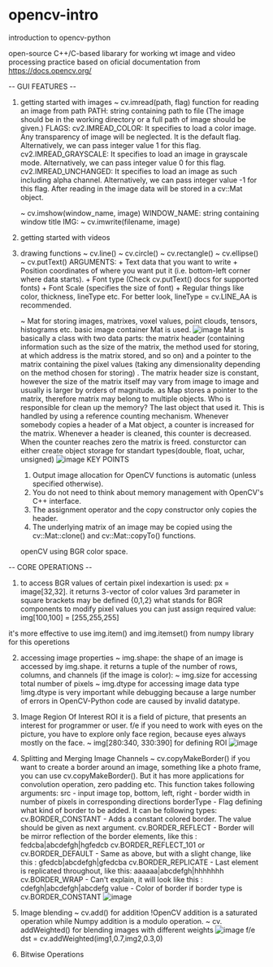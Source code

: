 # opencv-intro
introduction to opencv-python

open-source C++/C-based libarary for working wt image and video processing
practice based on oficial documentation from https://docs.opencv.org/

-- GUI FEATURES -- 
1. getting started with images
	~ cv.imread(path, flag)
	function for reading an image from path
	PATH: string containing path to file (The image should be in the working directory or a full path of image should be given.)
	FLAGS:	cv2.IMREAD_COLOR: It specifies to load a color image. Any transparency of image will be neglected. It is the default flag. Alternatively, we can pass integer value 1 for this flag.
		cv2.IMREAD_GRAYSCALE: It specifies to load an image in grayscale mode. Alternatively, we can pass integer value 0 for this flag.
		cv2.IMREAD_UNCHANGED: It specifies to load an image as such including alpha channel. Alternatively, we can pass integer value -1 for this flag.
	After reading in the image data will be stored in a cv::Mat object.
	
	~ cv.imshow(window_name, image)
	WINDOW_NAME: string containing window title
	IMG: 
	~ cv.imwrite(filename, image)
2. getting started with videos
3. drawing functions
	~ cv.line()
	~ cv.circle()
	~ cv.rectangle()
	~ cv.ellipse()
	~ cv.putText() 
	ARGUMENTS: + Text data that you want to write
		+ Position coordinates of where you want put it (i.e. bottom-left corner where data starts).
		+ Font type (Check cv.putText() docs for supported fonts)
		+ Font Scale (specifies the size of font)
		+ Regular things like color, thickness, lineType etc. For better look, lineType = cv.LINE_AA is recommended.
	
	~ Mat
	for storing images, matrixes, voxel values, point clouds, tensors, histograms etc. basic image container Mat is used.
	![image](https://user-images.githubusercontent.com/43139654/121488737-093e5480-c9dc-11eb-88d2-16d06f7bf7d7.png)
	Mat is basically a class with two data parts: the matrix header (containing information such as the size of the matrix, the method used for storing, at which address is the matrix stored, and so on) and a pointer to the matrix containing the pixel values (taking any dimensionality depending on the method chosen for storing) . The matrix header size is constant, however the size of the matrix itself may vary from image to image and usually is larger by orders of magnitude.
	as Map stores a pointer to the matrix, therefore matrix may belong to multiple objects. Who is responsible for clean up the memory? The last object that used it. This is handled by using a reference counting mechanism. Whenever somebody copies a header of a Mat object, a counter is increased for the matrix. Whenever a header is cleaned, this counter is decreased. When the counter reaches zero the matrix is freed.
	consturctor can either create object storage for standart types(double, float, uchar, unsigned)
	![image](https://user-images.githubusercontent.com/43139654/121351595-9f1ea480-c934-11eb-8593-8ec8140540bf.png)
	KEY POINTS
	1) Output image allocation for OpenCV functions is automatic (unless specified otherwise).
	2) You do not need to think about memory management with OpenCV's C++ interface.
	3) The assignment operator and the copy constructor only copies the header.
	4) The underlying matrix of an image may be copied using the cv::Mat::clone() and cv::Mat::copyTo() functions.
	
	openCV using BGR color space.
	
	
-- CORE OPERATIONS -- 
1. to access BGR values of certain pixel indexartion is used: px = image[32,32]. it returns 3-vector of color values
3rd parameter in square brackets may be defined {0,1,2} what stands for BGR components
to modify pixel values you can just assign required value: img[100,100] = [255,255,255]

it's more effective to use img.item() and img.itemset() from numpy library for this operetions

2. accessing image properties
	~ img.shape: the shape of an image is accessed by img.shape. it returns a tuple of the number of rows, columns, and channels (if the image is color):
	~ img.size for accessing total number of pixels
	~ img.dtype for accessing image data type
	!img.dtype is very important while debugging because a large number of errors in OpenCV-Python code are caused by invalid datatype.
	
3. Image Region Of Interest
	ROI it is a field of picture, that presents an interest for programmer or user.
	f/e if you need to work with eyes on the picture, you have to explore only face region, because eyes always mostly on the face.
	~ img[280:340, 330:390] for defining ROI 
	![image](https://user-images.githubusercontent.com/43139654/122920891-89fd3900-d36a-11eb-8ebd-3315dbaa4fbc.png)
4. Splitting and Merging Image Channels
	~ cv.copyMakeBorder()
	if you want to create a border around an image, something like a photo frame, you can use cv.copyMakeBorder(). But it has more applications for convolution operation, zero padding etc. This function takes following arguments:
	src - input image
	top, bottom, left, right - border width in number of pixels in corresponding directions
	borderType - Flag defining what kind of border to be added. It can be following types:
	cv.BORDER_CONSTANT - Adds a constant colored border. The value should be given as next argument.
	cv.BORDER_REFLECT - Border will be mirror reflection of the border elements, like this : fedcba|abcdefgh|hgfedcb
	cv.BORDER_REFLECT_101 or cv.BORDER_DEFAULT - Same as above, but with a slight change, like this : gfedcb|abcdefgh|gfedcba
	cv.BORDER_REPLICATE - Last element is replicated throughout, like this: aaaaaa|abcdefgh|hhhhhhh
	cv.BORDER_WRAP - Can't explain, it will look like this : cdefgh|abcdefgh|abcdefg
	value - Color of border if border type is cv.BORDER_CONSTANT
	![image](https://user-images.githubusercontent.com/43139654/122922053-e7de5080-d36b-11eb-8e5b-ed931e475973.png)
5. Image blending
	~ cv.add() for addition
	!OpenCV addition is a saturated operation while Numpy addition is a modulo operation.
	~ cv. addWeighted() for blending images with different weights ![image](https://user-images.githubusercontent.com/43139654/122923917-dbf38e00-d36d-11eb-922d-7aade0b29f62.png)
	f/e dst = cv.addWeighted(img1,0.7,img2,0.3,0)
6. Bitwise Operations


